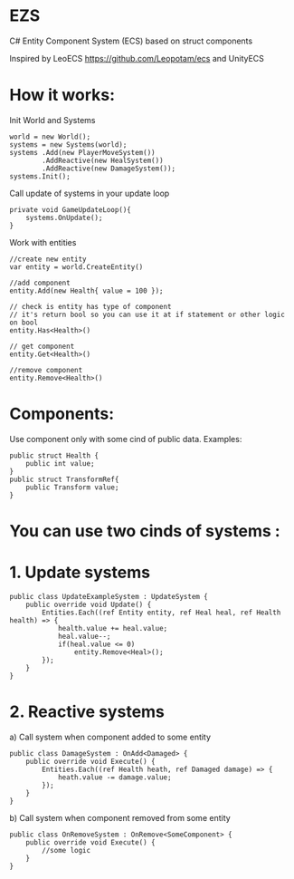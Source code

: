 # EZS
C# Entity Component System (ECS) based on struct components

Inspired by LeoECS https://github.com/Leopotam/ecs and UnityECS


# How it works:

Init World and Systems
```
world = new World();
systems = new Systems(world);
systems .Add(new PlayerMoveSystem())
        .AddReactive(new HealSystem())
        .AddReactive(new DamageSystem());
systems.Init();
```
Call update of systems in your update loop
```
private void GameUpdateLoop(){
    systems.OnUpdate();
}
```
Work with entities
```
//create new entity
var entity = world.CreateEntity()

//add component
entity.Add(new Health{ value = 100 });

// check is entity has type of component
// it's return bool so you can use it at if statement or other logic on bool
entity.Has<Health>()

// get component
entity.Get<Health>()

//remove component
entity.Remove<Health>()
```
# Components:
Use component only with some cind of public data.
Examples:
```
public struct Health { 
    public int value;
}
public struct TransformRef{
    public Transform value;
}
```
# You can use two cinds of systems : 

# 1. Update systems
```
public class UpdateExampleSystem : UpdateSystem {
    public override void Update() {
        Entities.Each((ref Entity entity, ref Heal heal, ref Health health) => {
            health.value += heal.value;
            heal.value--;
            if(heal.value <= 0)
                entity.Remove<Heal>();
        });
    }
}
```
# 2. Reactive systems
a) Call system when component added to some entity   
```
public class DamageSystem : OnAdd<Damaged> {
    public override void Execute() {
        Entities.Each((ref Health heath, ref Damaged damage) => {
            heath.value -= damage.value;
        });
    }
}
```

b) Call system when component removed from some entity
```
public class OnRemoveSystem : OnRemove<SomeComponent> {
    public override void Execute() {
        //some logic
    }
}
```
